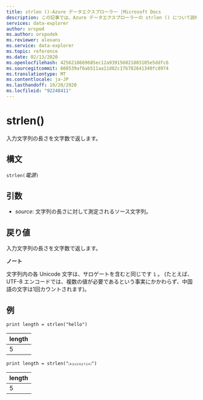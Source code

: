 ```yaml
---
title: strlen ()-Azure データエクスプローラー |Microsoft Docs
description: この記事では、Azure データエクスプローラーの strlen () について説明します。
services: data-explorer
author: orspod
ms.author: orspodek
ms.reviewer: alexans
ms.service: data-explorer
ms.topic: reference
ms.date: 02/13/2020
ms.openlocfilehash: 4256218669685ec12a939156021803105e5ddfc6
ms.sourcegitcommit: 608539af6ab511aa11d82c17b782641340fc8974
ms.translationtype: MT
ms.contentlocale: ja-JP
ms.lasthandoff: 10/20/2020
ms.locfileid: "92248411"
---
```

# <a name="strlen"></a>strlen()

入力文字列の長さを文字数で返します。

## <a name="syntax"></a>構文

`strlen(`*電源*`)`

## <a name="arguments"></a>引数

* *source*: 文字列の長さに対して測定されるソース文字列。

## <a name="returns"></a>戻り値

入力文字列の長さを文字数で返します。

**ノート**

文字列内の各 Unicode 文字は、サロゲートを含むと同じです `1` 。
(たとえば、UTF-8 エンコードでは、複数の値が必要であるという事実にかかわらず、中国語の文字は1回カウントされます)。


## <a name="examples"></a>例

```kusto
print length = strlen("hello")
```

|length|
|---|
|5|

```kusto
print length = strlen("⒦⒰⒮⒯⒪")
```

|length|
|---|
|5|